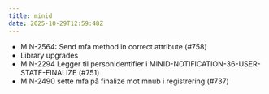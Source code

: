 ```yaml
---
title: minid
date: 2025-10-29T12:59:48Z
---
```

- MIN-2564: Send mfa method in correct attribute  (#758)
- Library upgrades
- MIN-2294 Legger til personIdentifier i MINID-NOTIFICATION-36-USER-STATE-FINALIZE (#751)
- MIN-2490 sette mfa på finalize mot mnub i registrering (#737)

